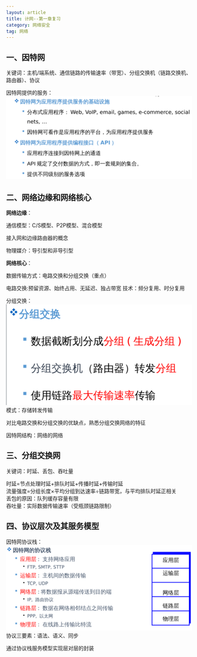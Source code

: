```yaml
---
layout: article
title: 计网--第一章复习
category: 网络安全
tag: 网络
---
```

## 一、因特网
关键词：主机/端系统、通信链路的传输速率（带宽）、分组交换机（链路交换机、路由器）、协议

因特网提供的服务：  
![图片](/assets/png/2024-09-1.png)

## 二、网络边缘和网络核心  
**网络边缘**：

通信模型：C/S模型、P2P模型、混合模型

接入网和边缘路由器的概念

物理媒介：导引型和非导引型

**网络核心**：

数据传输方式：电路交换和分组交换（重点）

电路交换:预留资源、始终占用、无延迟、独占带宽
技术：频分复用、时分复用

分组交换：
![图片](/assets/png/2024-09-2.png)  
模式：存储转发传输

对比电路交换和分组交换的优缺点，熟悉分组交换网络的特征

因特网结构：网络的网络

## 三、分组交换网
关键词：时延、丢包、吞吐量

时延=节点处理时延+排队时延+传播时延+传输时延  
流量强度=分组长度×平均分组到达速率÷链路带宽，与平均排队时延正相关  
丢包的原因：队列缓存容量有限  
吞吐量：实际数据传输速率（受瓶颈链路限制）

## 四、协议层次及其服务模型
因特网协议栈：  
![图片](/assets/png/2024-09-3.png)
协议三要素：语法、语义、同步

通过协议栈服务模型实现层对层的封装


